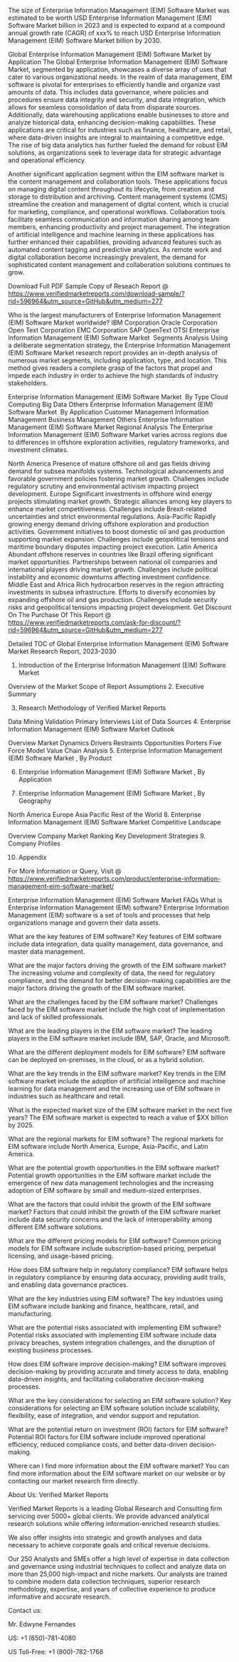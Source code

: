 The size of Enterprise Information Management (EIM) Software Market was estimated to be worth USD Enterprise Information Management (EIM) Software Market billion in 2023 and is expected to expand at a compound annual growth rate (CAGR) of xxx% to reach USD Enterprise Information Management (EIM) Software Market billion by 2030.

Global Enterprise Information Management (EIM) Software Market by Application
The Global Enterprise Information Management (EIM) Software Market, segmented by application, showcases a diverse array of uses that cater to various organizational needs. In the realm of data management, EIM software is pivotal for enterprises to efficiently handle and organize vast amounts of data. This includes data governance, where policies and procedures ensure data integrity and security, and data integration, which allows for seamless consolidation of data from disparate sources. Additionally, data warehousing applications enable businesses to store and analyze historical data, enhancing decision-making capabilities. These applications are critical for industries such as finance, healthcare, and retail, where data-driven insights are integral to maintaining a competitive edge. The rise of big data analytics has further fueled the demand for robust EIM solutions, as organizations seek to leverage data for strategic advantage and operational efficiency.

Another significant application segment within the EIM software market is the content management and collaboration tools. These applications focus on managing digital content throughout its lifecycle, from creation and storage to distribution and archiving. Content management systems (CMS) streamline the creation and management of digital content, which is crucial for marketing, compliance, and operational workflows. Collaboration tools facilitate seamless communication and information sharing among team members, enhancing productivity and project management. The integration of artificial intelligence and machine learning in these applications has further enhanced their capabilities, providing advanced features such as automated content tagging and predictive analytics. As remote work and digital collaboration become increasingly prevalent, the demand for sophisticated content management and collaboration solutions continues to grow.

Download Full PDF Sample Copy of Reseach Report @ https://www.verifiedmarketreports.com/download-sample/?rid=596964&utm_source=GitHub&utm_medium=277

Who is the largest manufacturers of Enterprise Information Management (EIM) Software Market worldwide?
IBM Corporation
Oracle Corporation
Open Text Corporation
EMC Corporation
SAP
OpenText
OTSI
Enterprise Information Management (EIM) Software Market  Segments Analysis
Using a deliberate segmentation strategy, the Enterprise Information Management (EIM) Software Market research report provides an in-depth analysis of numerous market segments, including application, type, and location. This method gives readers a complete grasp of the factors that propel and impede each industry in order to achieve the high standards of industry stakeholders.

Enterprise Information Management (EIM) Software Market  By Type
Cloud Computing
Big Data
Others
Enterprise Information Management (EIM) Software Market  By Application
Customer Management
Information Management
Business Management
Others
Enterprise Information Management (EIM) Software Market Regional Analysis
The Enterprise Information Management (EIM) Software Market varies across regions due to differences in offshore exploration activities, regulatory frameworks, and investment climates.

North America
Presence of mature offshore oil and gas fields driving demand for subsea manifolds systems.
Technological advancements and favorable government policies fostering market growth.
Challenges include regulatory scrutiny and environmental activism impacting project development.
Europe
Significant investments in offshore wind energy projects stimulating market growth.
Strategic alliances among key players to enhance market competitiveness.
Challenges include Brexit-related uncertainties and strict environmental regulations.
Asia-Pacific
Rapidly growing energy demand driving offshore exploration and production activities.
Government initiatives to boost domestic oil and gas production supporting market expansion.
Challenges include geopolitical tensions and maritime boundary disputes impacting project execution.
Latin America
Abundant offshore reserves in countries like Brazil offering significant market opportunities.
Partnerships between national oil companies and international players driving market growth.
Challenges include political instability and economic downturns affecting investment confidence.
Middle East and Africa
Rich hydrocarbon reserves in the region attracting investments in subsea infrastructure.
Efforts to diversify economies by expanding offshore oil and gas production.
Challenges include security risks and geopolitical tensions impacting project development.
Get Discount On The Purchase Of This Report @ https://www.verifiedmarketreports.com/ask-for-discount/?rid=596964&utm_source=GitHub&utm_medium=277

Detailed TOC of Global Enterprise Information Management (EIM) Software Market Research Report, 2023-2030
1. Introduction of the Enterprise Information Management (EIM) Software Market

Overview of the Market
Scope of Report
Assumptions
2. Executive Summary

3. Research Methodology of Verified Market Reports

Data Mining
Validation
Primary Interviews
List of Data Sources
4. Enterprise Information Management (EIM) Software Market Outlook

Overview
Market Dynamics
Drivers
Restraints
Opportunities
Porters Five Force Model
Value Chain Analysis
5. Enterprise Information Management (EIM) Software Market , By Product

6. Enterprise Information Management (EIM) Software Market , By Application

7. Enterprise Information Management (EIM) Software Market , By Geography

North America
Europe
Asia Pacific
Rest of the World
8. Enterprise Information Management (EIM) Software Market Competitive Landscape

Overview
Company Market Ranking
Key Development Strategies
9. Company Profiles

10. Appendix

For More Information or Query, Visit @ https://www.verifiedmarketreports.com/product/enterprise-information-management-eim-software-market/

Enterprise Information Management (EIM) Software Market FAQs
What is Enterprise Information Management (EIM) software?
Enterprise Information Management (EIM) software is a set of tools and processes that help organizations manage and govern their data assets.

What are the key features of EIM software?
Key features of EIM software include data integration, data quality management, data governance, and master data management.

What are the major factors driving the growth of the EIM software market?
The increasing volume and complexity of data, the need for regulatory compliance, and the demand for better decision-making capabilities are the major factors driving the growth of the EIM software market.

What are the challenges faced by the EIM software market?
Challenges faced by the EIM software market include the high cost of implementation and lack of skilled professionals.

What are the leading players in the EIM software market?
The leading players in the EIM software market include IBM, SAP, Oracle, and Microsoft.

What are the different deployment models for EIM software?
EIM software can be deployed on-premises, in the cloud, or as a hybrid solution.

What are the key trends in the EIM software market?
Key trends in the EIM software market include the adoption of artificial intelligence and machine learning for data management and the increasing use of EIM software in industries such as healthcare and retail.

What is the expected market size of the EIM software market in the next five years?
The EIM software market is expected to reach a value of $XX billion by 2025.

What are the regional markets for EIM software?
The regional markets for EIM software include North America, Europe, Asia-Pacific, and Latin America.

What are the potential growth opportunities in the EIM software market?
Potential growth opportunities in the EIM software market include the emergence of new data management technologies and the increasing adoption of EIM software by small and medium-sized enterprises.

What are the factors that could inhibit the growth of the EIM software market?
Factors that could inhibit the growth of the EIM software market include data security concerns and the lack of interoperability among different EIM software solutions.

What are the different pricing models for EIM software?
Common pricing models for EIM software include subscription-based pricing, perpetual licensing, and usage-based pricing.

How does EIM software help in regulatory compliance?
EIM software helps in regulatory compliance by ensuring data accuracy, providing audit trails, and enabling data governance practices.

What are the key industries using EIM software?
The key industries using EIM software include banking and finance, healthcare, retail, and manufacturing.

What are the potential risks associated with implementing EIM software?
Potential risks associated with implementing EIM software include data privacy breaches, system integration challenges, and the disruption of existing business processes.

How does EIM software improve decision-making?
EIM software improves decision-making by providing accurate and timely access to data, enabling data-driven insights, and facilitating collaborative decision-making processes.

What are the key considerations for selecting an EIM software solution?
Key considerations for selecting an EIM software solution include scalability, flexibility, ease of integration, and vendor support and reputation.

What are the potential return on investment (ROI) factors for EIM software?
Potential ROI factors for EIM software include improved operational efficiency, reduced compliance costs, and better data-driven decision-making.

Where can I find more information about the EIM software market?
You can find more information about the EIM software market on our website or by contacting our market research firm directly.

About Us: Verified Market Reports

Verified Market Reports is a leading Global Research and Consulting firm servicing over 5000+ global clients. We provide advanced analytical research solutions while offering information-enriched research studies.

We also offer insights into strategic and growth analyses and data necessary to achieve corporate goals and critical revenue decisions.

Our 250 Analysts and SMEs offer a high level of expertise in data collection and governance using industrial techniques to collect and analyze data on more than 25,000 high-impact and niche markets. Our analysts are trained to combine modern data collection techniques, superior research methodology, expertise, and years of collective experience to produce informative and accurate research.

Contact us:

Mr. Edwyne Fernandes

US: +1 (650)-781-4080

US Toll-Free: +1 (800)-782-1768
